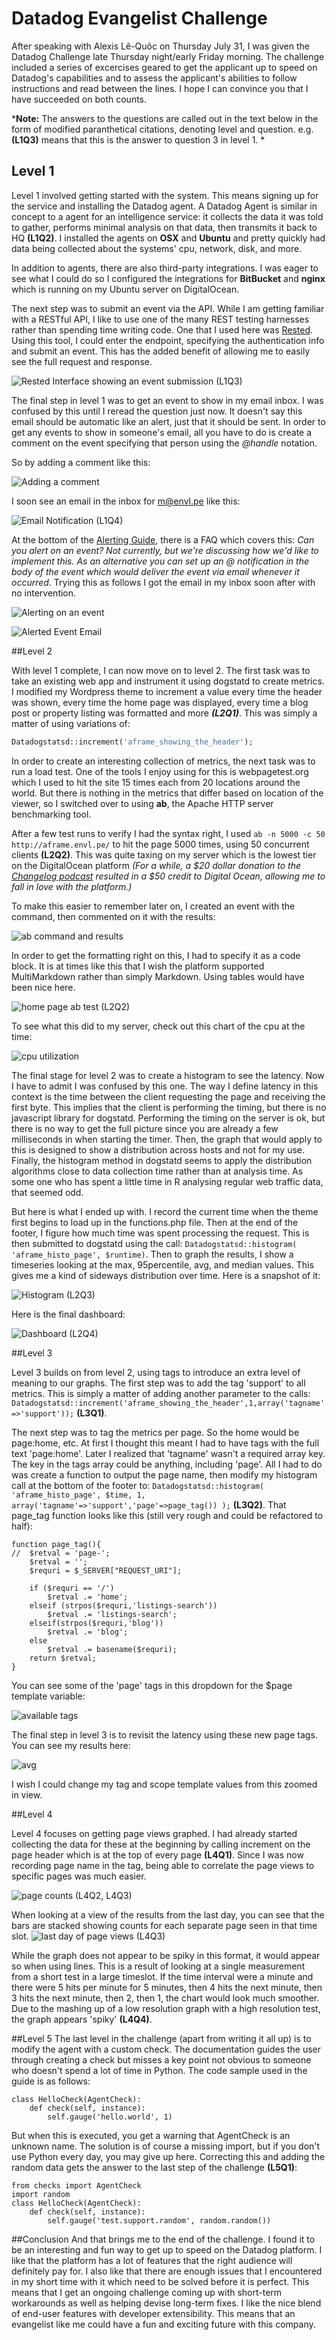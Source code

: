 # Datadog Evangelist Challenge
After speaking with Alexis Lê-Quôc on Thursday July 31, I was given the Datadog Challenge late Thursday night/early Friday morning. The challenge included a series of excercises geared to get the applicant up to speed on Datadog's capabilities and to assess the applicant's abilities to follow instructions and read between the lines. I hope I can convince you that I have succeeded on both counts.

***Note:** The answers to the questions are called out in the text below in the form of modified paranthetical citations, denoting level and question. e.g. **(L1Q3)** means that this is the answer to question 3 in level 1. *

## Level 1

Level 1 involved getting started with the system. This means signing up for the service and installing the Datadog agent. A Datadog Agent is similar in concept to a agent for an intelligence service: it collects the data it was told to gather, performs minimal analysis on that data, then transmits it back to HQ **(L1Q2)**. I installed the agents on **OSX** and **Ubuntu** and pretty quickly had data being collected about the systems' cpu, network, disk, and more.

In addition to agents, there are also third-party integrations. I was eager to see what I could do so I configured the integrations for **BitBucket** and **nginx** which is running on my Ubuntu server on DigitalOcean.

The next step was to submit an event via the API. While I am getting familiar with a RESTful API, I like to use one of the many REST testing harnesses rather than spending time writing code. One that I used here was [Rested](https://itunes.apple.com/us/app/rested-simple-http-requests/id421879749?mt=12). Using this tool, I could enter the endpoint, specifying the authentication info and submit an event. This has the added benefit of allowing me to easily see the full request and response.

![Rested Interface showing an event submission (L1Q3)](https://dl.dropboxusercontent.com/u/261923/Screenshot%202014-08-04%2008.30.28.png)

The final step in level 1 was to get an event to show in my email inbox. I was confused by this until I reread the question just now. It doesn't say this email should be automatic like an alert, just that it should be sent. In order to get any events to show in someone's email, all you have to do is create a comment on the event specifying that person using the *@handle* notation.

So by adding a comment like this:

![Adding a comment](https://dl.dropboxusercontent.com/u/261923/Screenshot%202014-08-04%2008.49.29.png)

I soon see an email in the inbox for m@envl.pe like this:

![Email Notification (L1Q4)](https://dl.dropboxusercontent.com/u/261923/Screenshot%202014-08-02%2011.09.09.png)

At the bottom of the [Alerting Guide](http://docs.datadoghq.com/guides/alerting/), there is a FAQ which covers this: *Can you alert on an event? Not currently, but we're discussing how we'd like to implement this. As an alternative you can set up an @ notification in the body of the event which would deliver the event via email whenever it occurred.* Trying this as follows I got the email in my inbox soon after with no intervention.

![Alerting on an event](https://dl.dropboxusercontent.com/u/261923/Screenshot%202014-08-04%2008.57.43.png)

![Alerted Event Email](https://dl.dropboxusercontent.com/u/261923/Screenshot%202014-08-04%2008.59.04.png)

##Level 2

With level 1 complete, I can now move on to level 2. The first task was to take an existing web app and instrument it using dogstatd to create metrics. I modified my Wordpress theme to increment a value every time the header was shown, every time the home page was displayed, every time a blog post or property listing was formatted and more ***(L2Q1)***. This was simply a matter of using variations of:
```php
Datadogstatsd::increment('aframe_showing_the_header');
```

In order to create an interesting collection of metrics, the next task was to run a load test. One of the tools I enjoy using for this is webpagetest.org which I used to hit the site 15 times each from 20 locations around the world. But there is nothing in the metrics that differ based on location of the viewer, so I switched over to using **ab**, the Apache HTTP server benchmarking tool. 

After a few test runs to verify I had the syntax right, I used ``ab -n 5000 -c 50 http://aframe.envl.pe/`` to hit the page 5000 times, using 50 concurrent clients **(L2Q2)**. This was quite taxing on my server which is the lowest tier on the DigitalOcean platform *(For a while, a $20 dollar donation to the [Changelog podcast](http://thechangelog.com/podcast/) resulted in a $50 credit to Digital Ocean, allowing me to fall in love with the platform.)*

To make this easier to remember later on, I created an event with the command, then commented on it with the results:

![ab command and results](https://dl.dropboxusercontent.com/u/261923/Screenshot%202014-08-04%2009.35.37.png)

In order to get the formatting right on this, I had to specify it as a code block. It is at times like this that I wish the platform supported MultiMarkdown rather than simply Markdown. Using tables would have been nice here.

![home page ab test (L2Q2)](https://dl.dropboxusercontent.com/u/261923/Screenshot%202014-08-03%2021.33.29.png)

 To see what this did to my server, check out this chart of the cpu at the time:

 ![cpu utilization](https://dl.dropboxusercontent.com/u/261923/Screenshot%202014-08-03%2021.35.53.png)

The final stage for level 2 was to create a histogram to see the latency. Now I have to admit I was confused by this one. The way I define latency in this context is the time between the client requesting the page and receiving the first byte. This implies that the client is performing the timing, but there is no javascript library for dogstatd. Performing the timing on the server is ok, but there is no way to get the full picture since you are already a few milliseconds in when starting the timer. Then, the graph that would apply to this is designed to show a distribution across hosts and not for my use. Finally, the histogram method in dogstatd seems to apply the distribution algorithms close to data collection time rather than at analysis time. As some one who has spent a little time in R analysing regular web traffic data, that seemed odd.

But here is what I ended up with. I record the current time when the theme first begins to load up in the functions.php file. Then at the end of the footer, I figure how much time was spent processing the request. This is then submitted to dogstatd using the call: ``Datadogstatsd::histogram( 'aframe_histo_page', $runtime)``. Then to graph the results, I show a timeseries looking at the max, 95percentile, avg, and median values. This gives me a kind of sideways distribution over time. Here is a snapshot of it:

![Histogram (L2Q3)](https://dl.dropboxusercontent.com/u/261923/Screenshot%202014-08-03%2013.25.02.png)

Here is the final dashboard:

![Dashboard (L2Q4)](https://dl.dropboxusercontent.com/u/261923/Screenshot%202014-08-03%2013.29.01.png)

##Level 3

Level 3 builds on from level 2, using tags to introduce an extra level of meaning to our graphs. The first step was to add the tag 'support' to all metrics. This is simply a matter of adding another parameter to the calls: ``Datadogstatsd::increment('aframe_showing_the_header',1,array('tagname'=>'support'));`` **(L3Q1)**. 

The next step was to tag the metrics per page. So the home would be page:home, etc. At first I thought this meant I had to have tags with the full text 'page:home'. Later I realized that 'tagname' wasn't a required array key. The key in the tags array could be anything, including 'page'. All I had to do was create a function to output the page name, then modify my histogram call at the bottom of the footer to: ``Datadogstatsd::histogram( 'aframe_histo_page', $time, 1, array('tagname'=>'support','page'=>page_tag()) );`` **(L3Q2)**. That page_tag function looks like this (still very rough and could be refactored to half):

```
function page_tag(){
//  $retval = 'page-';
    $retval = '';
    $requri = $_SERVER["REQUEST_URI"];
    
    if ($requri == '/')
        $retval .= 'home';
    elseif (strpos($requri,'listings-search'))
        $retval .= 'listings-search';
    elseif(strpos($requri,'blog'))
        $retval .= 'blog';
    else
        $retval .= basename($requri);
    return $retval;
}
```

You can see some of the 'page' tags in this dropdown for the $page template variable:

![available tags](https://dl.dropboxusercontent.com/u/261923/Screenshot%202014-08-03%2020.51.45.png)

The final step in level 3 is to revisit the latency using these new page tags. You can see my results here:

![avg](https://dl.dropboxusercontent.com/u/261923/Screenshot%202014-08-03%2016.20.32.png)

I wish I could change my tag and scope template values from this zoomed in view.

##Level 4

Level 4 focuses on getting page views graphed. I had already started collecting the data for these at the beginning by calling increment on the page header which is at the top of every page **(L4Q1)**. Since I was now recording page name in the tag, being able to correlate the page views to specific pages was much easier. 

![page counts (L4Q2, L4Q3)](https://dl.dropboxusercontent.com/u/261923/Screenshot%202014-08-03%2021.39.16.png)

When looking at a view of the results from the last day, you can see that the bars are stacked showing counts for each separate page seen in that time slot. 
![last day of page views (L4Q3)](https://dl.dropboxusercontent.com/u/261923/Screenshot%202014-08-04%2010.26.10.png)

While the graph does not appear to be spiky in this format, it would appear so when using lines. This is a result of looking at a single measurement from a short test in a large timeslot. If the time interval were a minute and there were 5 hits per minute for 5 minutes, then 4 hits the next minute, then 3 hits the next minute, then 2, then 1, the chart would look much smoother. Due to the mashing up of a low resolution graph with a high resolution test, the graph appears 'spiky' **(L4Q4)**.

##Level 5
The last level in the challenge (apart from writing it all up) is to modify the agent with a custom check. The documentation guides the user through creating a check but misses a key point not obvious to someone who doesn't spend a lot of time in Python. The code sample used in the guide is as follows:
```
class HelloCheck(AgentCheck):
    def check(self, instance):
        self.gauge('hello.world', 1)
```

But when this is executed, you get a warning that AgentCheck is an unknown name. The solution is of course a missing import, but if you don't use Python every day, you may give up here. Correcting this and adding the random data gets the answer to the last step of the challenge **(L5Q1)**:

```
from checks import AgentCheck
import random
class HelloCheck(AgentCheck):
    def check(self, instance):
        self.gauge('test.support.random', random.random())
```

##Conclusion
And that brings me to the end of the challenge. I found it to be an interesting and fun way to get up to speed on the Datadog platform. I like that the platform has a lot of features that the right audience will definitely pay for. I also like that there are enough issues that I encountered in my short time with it which need to be solved before it is perfect. This means that I get an ongoing challenge coming up with short-term workarounds as well as helping devise long-term fixes. I like the nice blend of end-user features with developer extensibility. This means that an evangelist like me could have a fun and exciting future with this company.